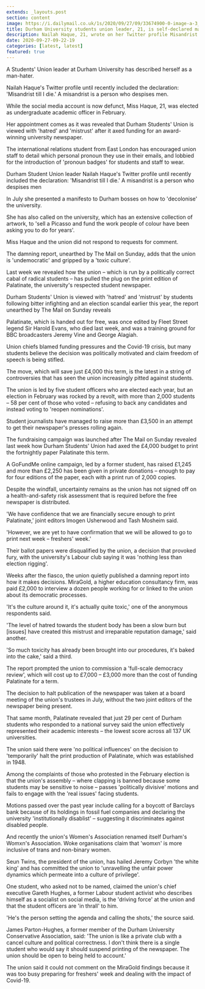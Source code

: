 ```yaml
---
extends: _layouts.post
section: content
image: https://i.dailymail.co.uk/1s/2020/09/27/09/33674900-0-image-a-3_1601193819405.jpg 
title: Durham University students union leader, 21, is self-declared man-hater 
description: Nailah Haque, 21, wrote on her Twitter profile Misandrist till I die. She was elected as Durham Universitys undergraduate academic officer in February. 
date: 2020-09-27-09-22-19 
categories: [latest, latest] 
featured: true 
--- 
```

A Students' Union leader at Durham University has described herself as a man-hater.

Nailah Haque's Twitter profile until recently included the declaration: 'Misandrist till I die.' A misandrist is a person who despises men.

While the social media account is now defunct, Miss Haque, 21, was elected as undergraduate academic officer in February.

Her appointment comes as it was revealed that Durham Students' Union is viewed with 'hatred' and 'mistrust' after it axed funding for an award-winning university newspaper. 

The international relations student from East London has encouraged union staff to detail which personal pronoun they use in their emails, and lobbied for the introduction of 'pronoun badges' for students and staff to wear. 

Durham Student Union leader Nailah Haque's Twitter profile until recently included the declaration: 'Misandrist till I die.' A misandrist is a person who despises men

In July she presented a manifesto to Durham bosses on how to 'decolonise' the university.

She has also called on the university, which has an extensive collection of artwork, to 'sell a Picasso and fund the work people of colour have been asking you to do for years'.

Miss Haque and the union did not respond to requests for comment.  

The damning report, unearthed by The Mail on Sunday, adds that the union is 'undemocratic' and gripped by a 'toxic culture'.   

Last week we revealed how the union – which is run by a politically correct cabal of radical students – has pulled the plug on the print edition of Palatinate, the university's respected student newspaper.

Durham Students' Union is viewed with 'hatred' and 'mistrust' by students following bitter infighting and an election scandal earlier this year, the report unearthed by The Mail on Sunday reveals

Palatinate, which is handed out for free, was once edited by Fleet Street legend Sir Harold Evans, who died last week, and was a training ground for BBC broadcasters Jeremy Vine and George Alagiah.

Union chiefs blamed funding pressures and the Covid-19 crisis, but many students believe the decision was politically motivated and claim freedom of speech is being stifled.

The move, which will save just £4,000 this term, is the latest in a string of controversies that has seen the union increasingly pitted against students.

The union is led by five student officers who are elected each year, but an election in February was rocked by a revolt, with more than 2,000 students – 58 per cent of those who voted – refusing to back any candidates and instead voting to 'reopen nominations'.

Student journalists have managed to raise more than £3,500 in an attempt to get their newspaper's presses rolling again.

The fundraising campaign was launched after The Mail on Sunday revealed last week how Durham Students' Union had axed the £4,000 budget to print the fortnightly paper Palatinate this term.

A GoFundMe online campaign, led by a former student, has raised £1,245 and more than £2,250 has been given in private donations – enough to pay for four editions of the paper, each with a print run of 2,000 copies. 

Despite the windfall, uncertainty remains as the union has not signed off on a health-and-safety risk assessment that is required before the free newspaper is distributed.

'We have confidence that we are financially secure enough to print Palatinate,' joint editors Imogen Usherwood and Tash Mosheim said. 

'However, we are yet to have confirmation that we will be allowed to go to print next week – freshers' week.' 



Their ballot papers were disqualified by the union, a decision that provoked fury, with the university's Labour club saying it was 'nothing less than election rigging'.

Weeks after the fiasco, the union quietly published a damning report into how it makes decisions. MiraGold, a higher education consultancy firm, was paid £2,000 to interview a dozen people working for or linked to the union about its democratic processes.

'It's the culture around it, it's actually quite toxic,' one of the anonymous respondents said.

'The level of hatred towards the student body has been a slow burn but [issues] have created this mistrust and irreparable reputation damage,' said another. 

'So much toxicity has already been brought into our procedures, it's baked into the cake,' said a third.

The report prompted the union to commission a 'full-scale democracy review', which will cost up to £7,000 – £3,000 more than the cost of funding Palatinate for a term.

The decision to halt publication of the newspaper was taken at a board meeting of the union's trustees in July, without the two joint editors of the newspaper being present.

That same month, Palatinate revealed that just 29 per cent of Durham students who responded to a national survey said the union effectively represented their academic interests – the lowest score across all 137 UK universities.

The union said there were 'no political influences' on the decision to 'temporarily' halt the print production of Palatinate, which was established in 1948.

Among the complaints of those who protested in the February election is that the union's assembly – where clapping is banned because some students may be sensitive to noise – passes 'politically divisive' motions and fails to engage with the 'real issues' facing students.

Motions passed over the past year include calling for a boycott of Barclays bank because of its holdings in fossil fuel companies and declaring the university 'institutionally disablist' – suggesting it discriminates against disabled people.

And recently the union's Women's Association renamed itself Durham's Womxn's Association. Woke organisations claim that 'womxn' is more inclusive of trans and non-binary women.

Seun Twins, the president of the union, has hailed Jeremy Corbyn 'the white king' and has committed the union to 'unravelling the unfair power dynamics which permeate into a culture of privilege'.   

One student, who asked not to be named, claimed the union's chief executive Gareth Hughes, a former Labour student activist who describes himself as a socialist on social media, is the 'driving force' at the union and that the student officers are 'in thrall' to him. 

'He's the person setting the agenda and calling the shots,' the source said.

James Parton-Hughes, a former member of the Durham University Conservative Association, said: 'The union is like a private club with a cancel culture and political correctness. I don't think there is a single student who would say it should suspend printing of the newspaper. The union should be open to being held to account.'

The union said it could not comment on the MiraGold findings because it was too busy preparing for freshers' week and dealing with the impact of Covid-19.

